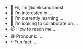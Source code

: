 - 👋 Hi, I’m @oleksandrmost
- 👀 I’m interested in ...
- 🌱 I’m currently learning ...
- 💞️ I’m looking to collaborate on ...
- 📫 How to reach me ...
- 😄 Pronouns: ...
- ⚡ Fun fact: ...

<!---
oleksandrmost/oleksandrmost is a ✨ special ✨ repository because its `README.md` (this file) appears on your GitHub profile.
You can click the Preview link to take a look at your changes.
--->
